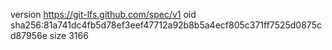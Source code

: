 version https://git-lfs.github.com/spec/v1
oid sha256:81a741dc4fb5d78ef3eef47712a92b8b5a4ecf805c371ff7525d0875cd87956e
size 3166
